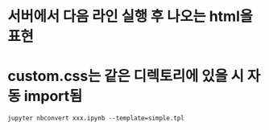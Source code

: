 # 서버에서 다음 라인 실행 후 나오는 html을 표현
# custom.css는 같은 디렉토리에 있을 시 자동 import됨
``` 
jupyter nbconvert xxx.ipynb --template=simple.tpl 
```